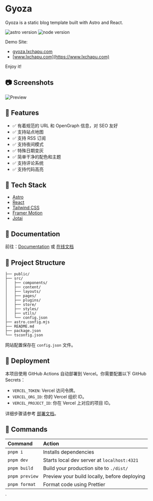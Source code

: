 # Gyoza

Gyoza is a static blog template built with Astro and React.

![astro version](https://img.shields.io/badge/astro-4.6-red)
![node version](https://img.shields.io/badge/node-18.18-green)

Demo Site:

- [gyoza.lxchapu.com](https://gyoza.lxchapu.com)
- [www.lxchapu.com](https://www.lxchapu.com)

Enjoy it!

## 📷 Screenshots

![Preview](https://s2.loli.net/2024/05/06/A9rzC3Uym7RwdQc.webp)

## 🎉 Features

- ✅ 有着规范的 URL 和 OpenGraph 信息，对 SEO 友好
- ✅ 支持站点地图
- ✅ 支持 RSS 订阅
- ✅ 支持夜间模式
- ✅ 特殊日期变灰
- ✅ 简单干净的配色和主题
- ✅ 支持评论系统
- ✅ 支持代码高亮

## 🔧 Tech Stack

- [Astro](https://astro.build/)
- [React](https://reactjs.org/)
- [Tailwind CSS](https://tailwindcss.com/)
- [Framer Motion](https://www.framer.com/motion/)
- [Jotai](https://jotai.org/)

## 📖 Documentation

前往：[Documentation](./src/content/posts/guide.md) 或 [在线文档](https://gyoza.lxchapu.com/posts/guide)

## 🚀 Project Structure

```text
├── public/
├── src/
│   ├── components/
│   ├── content/
│   ├── layouts/
│   ├── pages/
│   ├── plugins/
│   ├── store/
│   ├── styles/
│   ├── utils/
│   └── config.json
├── astro.config.mjs
├── README.md
├── package.json
└── tsconfig.json
```

网站配置保存在 `config.json` 文件。

## 🚀 Deployment

本项目使用 GitHub Actions 自动部署到 Vercel。你需要配置以下 GitHub Secrets：

- `VERCEL_TOKEN`: Vercel 访问令牌。
- `VERCEL_ORG_ID`: 你的 Vercel 组织 ID。
- `VERCEL_PROJECT_ID`: 你在 Vercel 上对应的项目 ID。

详细步骤请参考 [部署文档](./src/content/posts/guide.md#部署)。

## 🧞 Commands

| Command        | Action                                       |
| :------------- | :------------------------------------------- |
| `pnpm i`       | Installs dependencies                        |
| `pnpm dev`     | Starts local dev server at `localhost:4321`  |
| `pnpm build`   | Build your production site to `./dist/`      |
| `pnpm preview` | Preview your build locally, before deploying |
| `pnpm format`  | Format code using Prettier                   |

`
